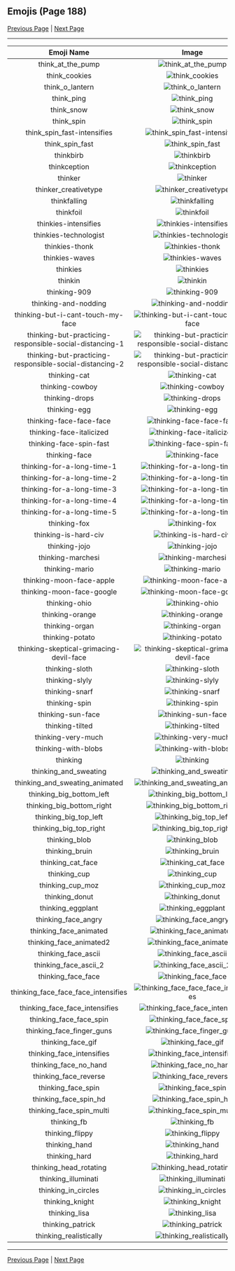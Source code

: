 
## Emojis (Page 188)

[Previous Page](/docs/hc/page-t-0187.md)
  | [Next Page](/docs/hc/page-t-0189.md)

<hr />

|Emoji Name|Image|
| :-: | :-: |
|think_at_the_pump| ![think_at_the_pump](/emojis/hc/think_at_the_pump.png)|
|think_cookies| ![think_cookies](/emojis/hc/think_cookies.png)|
|think_o_lantern| ![think_o_lantern](/emojis/hc/think_o_lantern.png)|
|think_ping| ![think_ping](/emojis/hc/think_ping.png)|
|think_snow| ![think_snow](/emojis/hc/think_snow.png)|
|think_spin| ![think_spin](/emojis/hc/think_spin.gif)|
|think_spin_fast-intensifies| ![think_spin_fast-intensifies](/emojis/hc/think_spin_fast-intensifies.gif)|
|think_spin_fast| ![think_spin_fast](/emojis/hc/think_spin_fast.gif)|
|thinkbirb| ![thinkbirb](/emojis/hc/thinkbirb.png)|
|thinkception| ![thinkception](/emojis/hc/thinkception.png)|
|thinker| ![thinker](/emojis/hc/thinker.jpg)|
|thinker_creativetype| ![thinker_creativetype](/emojis/hc/thinker_creativetype.jpg)|
|thinkfalling| ![thinkfalling](/emojis/hc/thinkfalling.gif)|
|thinkfoil| ![thinkfoil](/emojis/hc/thinkfoil.png)|
|thinkies-intensifies| ![thinkies-intensifies](/emojis/hc/thinkies-intensifies.gif)|
|thinkies-technologist| ![thinkies-technologist](/emojis/hc/thinkies-technologist.png)|
|thinkies-thonk| ![thinkies-thonk](/emojis/hc/thinkies-thonk.png)|
|thinkies-waves| ![thinkies-waves](/emojis/hc/thinkies-waves.gif)|
|thinkies| ![thinkies](/emojis/hc/thinkies.png)|
|thinkin| ![thinkin](/emojis/hc/thinkin.png)|
|thinking-909| ![thinking-909](/emojis/hc/thinking-909.png)|
|thinking-and-nodding| ![thinking-and-nodding](/emojis/hc/thinking-and-nodding.gif)|
|thinking-but-i-cant-touch-my-face| ![thinking-but-i-cant-touch-my-face](/emojis/hc/thinking-but-i-cant-touch-my-face.png)|
|thinking-but-practicing-responsible-social-distancing-1| ![thinking-but-practicing-responsible-social-distancing-1](/emojis/hc/thinking-but-practicing-responsible-social-distancing-1.png)|
|thinking-but-practicing-responsible-social-distancing-2| ![thinking-but-practicing-responsible-social-distancing-2](/emojis/hc/thinking-but-practicing-responsible-social-distancing-2.png)|
|thinking-cat| ![thinking-cat](/emojis/hc/thinking-cat.png)|
|thinking-cowboy| ![thinking-cowboy](/emojis/hc/thinking-cowboy.png)|
|thinking-drops| ![thinking-drops](/emojis/hc/thinking-drops.png)|
|thinking-egg| ![thinking-egg](/emojis/hc/thinking-egg.png)|
|thinking-face-face-face| ![thinking-face-face-face](/emojis/hc/thinking-face-face-face.png)|
|thinking-face-italicized| ![thinking-face-italicized](/emojis/hc/thinking-face-italicized.png)|
|thinking-face-spin-fast| ![thinking-face-spin-fast](/emojis/hc/thinking-face-spin-fast.gif)|
|thinking-face| ![thinking-face](/emojis/hc/thinking-face.gif)|
|thinking-for-a-long-time-1| ![thinking-for-a-long-time-1](/emojis/hc/thinking-for-a-long-time-1.png)|
|thinking-for-a-long-time-2| ![thinking-for-a-long-time-2](/emojis/hc/thinking-for-a-long-time-2.png)|
|thinking-for-a-long-time-3| ![thinking-for-a-long-time-3](/emojis/hc/thinking-for-a-long-time-3.png)|
|thinking-for-a-long-time-4| ![thinking-for-a-long-time-4](/emojis/hc/thinking-for-a-long-time-4.png)|
|thinking-for-a-long-time-5| ![thinking-for-a-long-time-5](/emojis/hc/thinking-for-a-long-time-5.png)|
|thinking-fox| ![thinking-fox](/emojis/hc/thinking-fox.png)|
|thinking-is-hard-civ| ![thinking-is-hard-civ](/emojis/hc/thinking-is-hard-civ.png)|
|thinking-jojo| ![thinking-jojo](/emojis/hc/thinking-jojo.jpg)|
|thinking-marchesi| ![thinking-marchesi](/emojis/hc/thinking-marchesi.png)|
|thinking-mario| ![thinking-mario](/emojis/hc/thinking-mario.png)|
|thinking-moon-face-apple| ![thinking-moon-face-apple](/emojis/hc/thinking-moon-face-apple.png)|
|thinking-moon-face-google| ![thinking-moon-face-google](/emojis/hc/thinking-moon-face-google.png)|
|thinking-ohio| ![thinking-ohio](/emojis/hc/thinking-ohio.gif)|
|thinking-orange| ![thinking-orange](/emojis/hc/thinking-orange.png)|
|thinking-organ| ![thinking-organ](/emojis/hc/thinking-organ.jpg)|
|thinking-potato| ![thinking-potato](/emojis/hc/thinking-potato.png)|
|thinking-skeptical-grimacing-devil-face| ![thinking-skeptical-grimacing-devil-face](/emojis/hc/thinking-skeptical-grimacing-devil-face.png)|
|thinking-sloth| ![thinking-sloth](/emojis/hc/thinking-sloth.png)|
|thinking-slyly| ![thinking-slyly](/emojis/hc/thinking-slyly.png)|
|thinking-snarf| ![thinking-snarf](/emojis/hc/thinking-snarf.png)|
|thinking-spin| ![thinking-spin](/emojis/hc/thinking-spin.gif)|
|thinking-sun-face| ![thinking-sun-face](/emojis/hc/thinking-sun-face.png)|
|thinking-tilted| ![thinking-tilted](/emojis/hc/thinking-tilted.gif)|
|thinking-very-much| ![thinking-very-much](/emojis/hc/thinking-very-much.png)|
|thinking-with-blobs| ![thinking-with-blobs](/emojis/hc/thinking-with-blobs.png)|
|thinking| ![thinking](/emojis/hc/thinking.gif)|
|thinking_and_sweating| ![thinking_and_sweating](/emojis/hc/thinking_and_sweating.png)|
|thinking_and_sweating_animated| ![thinking_and_sweating_animated](/emojis/hc/thinking_and_sweating_animated.gif)|
|thinking_big_bottom_left| ![thinking_big_bottom_left](/emojis/hc/thinking_big_bottom_left.png)|
|thinking_big_bottom_right| ![thinking_big_bottom_right](/emojis/hc/thinking_big_bottom_right.png)|
|thinking_big_top_left| ![thinking_big_top_left](/emojis/hc/thinking_big_top_left.png)|
|thinking_big_top_right| ![thinking_big_top_right](/emojis/hc/thinking_big_top_right.png)|
|thinking_blob| ![thinking_blob](/emojis/hc/thinking_blob.png)|
|thinking_bruin| ![thinking_bruin](/emojis/hc/thinking_bruin.png)|
|thinking_cat_face| ![thinking_cat_face](/emojis/hc/thinking_cat_face.png)|
|thinking_cup| ![thinking_cup](/emojis/hc/thinking_cup.png)|
|thinking_cup_moz| ![thinking_cup_moz](/emojis/hc/thinking_cup_moz.png)|
|thinking_donut| ![thinking_donut](/emojis/hc/thinking_donut.png)|
|thinking_eggplant| ![thinking_eggplant](/emojis/hc/thinking_eggplant.png)|
|thinking_face_angry| ![thinking_face_angry](/emojis/hc/thinking_face_angry.png)|
|thinking_face_animated| ![thinking_face_animated](/emojis/hc/thinking_face_animated.gif)|
|thinking_face_animated2| ![thinking_face_animated2](/emojis/hc/thinking_face_animated2.gif)|
|thinking_face_ascii| ![thinking_face_ascii](/emojis/hc/thinking_face_ascii.png)|
|thinking_face_ascii_2| ![thinking_face_ascii_2](/emojis/hc/thinking_face_ascii_2.png)|
|thinking_face_face| ![thinking_face_face](/emojis/hc/thinking_face_face.png)|
|thinking_face_face_face_intensifies| ![thinking_face_face_face_intensifies](/emojis/hc/thinking_face_face_face_intensifies.gif)|
|thinking_face_face_intensifies| ![thinking_face_face_intensifies](/emojis/hc/thinking_face_face_intensifies.gif)|
|thinking_face_face_spin| ![thinking_face_face_spin](/emojis/hc/thinking_face_face_spin.gif)|
|thinking_face_finger_guns| ![thinking_face_finger_guns](/emojis/hc/thinking_face_finger_guns.png)|
|thinking_face_gif| ![thinking_face_gif](/emojis/hc/thinking_face_gif.gif)|
|thinking_face_intensifies| ![thinking_face_intensifies](/emojis/hc/thinking_face_intensifies.gif)|
|thinking_face_no_hand| ![thinking_face_no_hand](/emojis/hc/thinking_face_no_hand.png)|
|thinking_face_reverse| ![thinking_face_reverse](/emojis/hc/thinking_face_reverse.png)|
|thinking_face_spin| ![thinking_face_spin](/emojis/hc/thinking_face_spin.gif)|
|thinking_face_spin_hd| ![thinking_face_spin_hd](/emojis/hc/thinking_face_spin_hd.gif)|
|thinking_face_spin_multi| ![thinking_face_spin_multi](/emojis/hc/thinking_face_spin_multi.gif)|
|thinking_fb| ![thinking_fb](/emojis/hc/thinking_fb.png)|
|thinking_flippy| ![thinking_flippy](/emojis/hc/thinking_flippy.gif)|
|thinking_hand| ![thinking_hand](/emojis/hc/thinking_hand.png)|
|thinking_hard| ![thinking_hard](/emojis/hc/thinking_hard.gif)|
|thinking_head_rotating| ![thinking_head_rotating](/emojis/hc/thinking_head_rotating.gif)|
|thinking_illuminati| ![thinking_illuminati](/emojis/hc/thinking_illuminati.png)|
|thinking_in_circles| ![thinking_in_circles](/emojis/hc/thinking_in_circles.png)|
|thinking_knight| ![thinking_knight](/emojis/hc/thinking_knight.png)|
|thinking_lisa| ![thinking_lisa](/emojis/hc/thinking_lisa.png)|
|thinking_patrick| ![thinking_patrick](/emojis/hc/thinking_patrick.png)|
|thinking_realistically| ![thinking_realistically](/emojis/hc/thinking_realistically.png)|

<hr/>

[Previous Page](/docs/hc/page-t-0187.md)
  | [Next Page](/docs/hc/page-t-0189.md)